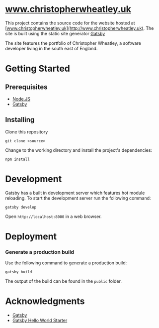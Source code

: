 www.christopherwheatley.uk
==========================================================

This project contains the source code for the website hosted at [www.christopherwheatley.uk](http://www.christopherwheatley.uk). The site is built using the static site generator [Gatsby](https://www.gatsbyjs.org/)

The site features the portfolio of Christopher Wheatley, a 
software developer living in the south east of England.

# Getting Started

## Prerequisites
- [Node.JS](https://nodejs.org/en/)
- [Gatsby](https://www.gatsbyjs.org/)

## Installing
Clone this repository
```
git clone <source>
```
Change to the working directory and install the project's dependencies:
```
npm install
```

# Development
  Gatsby has a built in development server which features hot module reloading. 
  To start the development server run the following command:

  ```
  gatsby develop
  ```
  
  Open `http://localhost:8000` in a web browser.

# Deployment
### Generate a production build
Use the following command to generate a production build:
```
gatsby build
```
The output of the build can be found in the `public` folder.

# Acknowledgments

- [Gatsby](https://www.gatsbyjs.org)
- [Gatsby Hello World Starter](https://github.com/gatsbyjs/gatsby-starter-hello-world)
